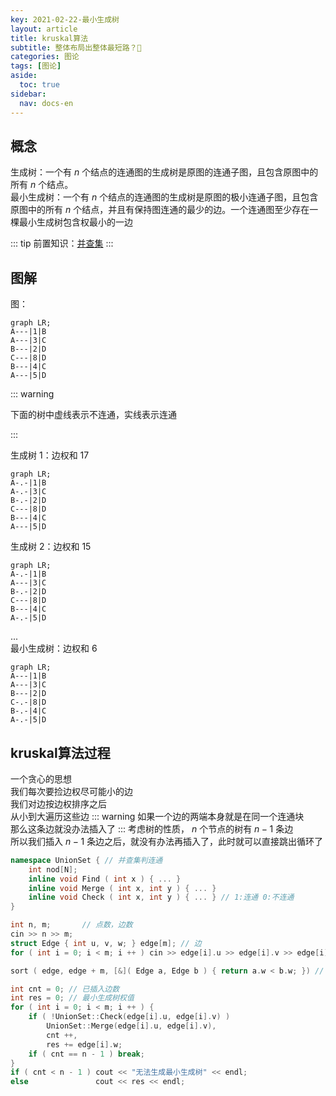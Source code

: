 ```yaml
---
key: 2021-02-22-最小生成树
layout: article
title: kruskal算法
subtitle: 整体布局出整体最短路？🤔
categories: 图论
tags: [图论]
aside:
  toc: true
sidebar:
  nav: docs-en
---
```


## 概念

生成树：一个有 $n$ 个结点的连通图的生成树是原图的连通子图，且包含原图中的所有 $n$ 个结点。  
最小生成树：一个有 $n$ 个结点的连通图的生成树是原图的极小连通子图，且包含原图中的所有 $n$ 个结点，并且有保持图连通的最少的边。一个连通图至少存在一棵最小生成树包含权最小的一边  

::: tip
前置知识：[并查集](../data-structure/unionset.md)
::: 

## 图解
  
图：  

```mermaid
graph LR;
A---|1|B
A---|3|C
B---|2|D
C---|8|D
B---|4|C
A---|5|D
```

::: warning  

下面的树中虚线表示不连通，实线表示连通  

:::

生成树 $1$：边权和 $17$  

```mermaid
graph LR;
A-.-|1|B
A-.-|3|C
B-.-|2|D
C---|8|D
B---|4|C
A---|5|D
```
生成树 $2$：边权和 $15$  

```mermaid
graph LR;
A-.-|1|B
A---|3|C
B-.-|2|D
C---|8|D
B---|4|C
A-.-|5|D
```
...  
最小生成树：边权和 $6$  

```mermaid
graph LR;
A---|1|B
A---|3|C
B---|2|D
C-.-|8|D
B-.-|4|C
A-.-|5|D
```

## kruskal算法过程 

一个贪心的思想  
我们每次要捡边权尽可能小的边  
我们对边按边权排序之后  
从小到大遍历这些边
::: warning
如果一个边的两端本身就是在同一个连通块  
那么这条边就没办法插入了
:::
考虑树的性质， $n$ 个节点的树有 $n-1$ 条边  
所以我们插入 $n-1$ 条边之后，就没有办法再插入了，此时就可以直接跳出循环了  

```cpp
namespace UnionSet { // 并查集判连通
    int nod[N];
    inline void Find ( int x ) { ... }
    inline void Merge ( int x, int y ) { ... }
    inline void Check ( int x, int y ) { ... } // 1:连通 0:不连通
}

int n, m;       // 点数，边数
cin >> n >> m;
struct Edge { int u, v, w; } edge[m]; // 边
for ( int i = 0; i < m; i ++ ) cin >> edge[i].u >> edge[i].v >> edge[i].w;

sort ( edge, edge + m, [&]( Edge a, Edge b ) { return a.w < b.w; }) // 按边权排序

int cnt = 0; // 已插入边数
int res = 0; // 最小生成树权值
for ( int i = 0; i < m; i ++ ) {
    if ( !UnionSet::Check(edge[i].u, edge[i].v) ) 
        UnionSet::Merge(edge[i].u, edge[i].v),
        cnt ++,
        res += edge[i].w;
    if ( cnt == n - 1 ) break;
}
if ( cnt < n - 1 ) cout << "无法生成最小生成树" << endl;
else               cout << res << endl;
```


